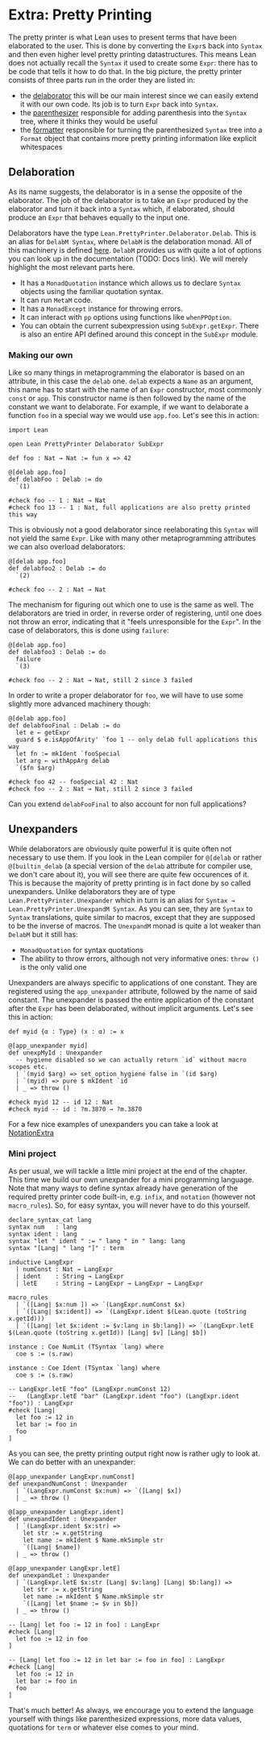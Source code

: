 # Extra: Pretty Printing
The pretty printer is what Lean uses to present terms that have been
elaborated to the user. This is done by converting the `Expr`s back into
`Syntax` and then even higher level pretty printing datastructures. This means
Lean does not actually recall the `Syntax` it used to create some `Expr`:
there has to be code that tells it how to do that.
In the big picture, the pretty printer consists of three parts run in the
order they are listed in:
- the [delaborator](https://github.com/leanprover/lean4/tree/master/src/Lean/PrettyPrinter/Delaborator)
  this will be our main interest since we can easily extend it with our own code.
  Its job is to turn `Expr` back into `Syntax`.
- the [parenthesizer](https://github.com/leanprover/lean4/blob/master/src/Lean/PrettyPrinter/Parenthesizer.lean)
  responsible for adding parenthesis into the `Syntax` tree, where it thinks they would be useful
- the [formatter](https://github.com/leanprover/lean4/blob/master/src/Lean/PrettyPrinter/Formatter.lean)
  responsible for turning the parenthesized `Syntax` tree into a `Format` object that contains
  more pretty printing information like explicit whitespaces

## Delaboration
As its name suggests, the delaborator is in a sense the opposite of the
elaborator. The job of the delaborator is to take an `Expr` produced by
the elaborator and turn it back into a `Syntax` which, if elaborated,
should produce an `Expr` that behaves equally to the input one.

Delaborators have the type `Lean.PrettyPrinter.Delaborator.Delab`. This
is an alias for `DelabM Syntax`, where `DelabM` is the delaboration monad.
All of this machinery is defined [here](https://github.com/leanprover/lean4/blob/master/src/Lean/PrettyPrinter/Delaborator/Basic.lean).
`DelabM` provides us with quite a lot of options you can look up in the documentation
(TODO: Docs link). We will merely highlight the most relevant parts here.
- It has a `MonadQuotation` instance which allows us to declare `Syntax` objects
  using the familiar quotation syntax. 
- It can run `MetaM` code.
- It has a `MonadExcept` instance for throwing errors.
- It can interact with `pp` options using functions like `whenPPOption`.
- You can obtain the current subexpression using `SubExpr.getExpr`. There is
  also an entire API defined around this concept in the `SubExpr` module.

### Making our own
Like so many things in metaprogramming the elaborator is based on an attribute,
in this case the `delab` one. `delab` expects a `Name` as an argument,
this name has to start with the name of an `Expr` constructor, most commonly
`const` or `app`. This constructor name is then followed by the name of the
constant we want to delaborate. For example, if we want to delaborate a function
`foo` in a special way we would use `app.foo`. Let's see this in action:

```lean
import Lean

open Lean PrettyPrinter Delaborator SubExpr

def foo : Nat → Nat := fun x => 42

@[delab app.foo]
def delabFoo : Delab := do
  `(1)

#check foo -- 1 : Nat → Nat
#check foo 13 -- 1 : Nat, full applications are also pretty printed this way
```

This is obviously not a good delaborator since reelaborating this `Syntax`
will not yield the same `Expr`. Like with many other metaprogramming
attributes we can also overload delaborators:

```lean
@[delab app.foo]
def delabfoo2 : Delab := do
  `(2)

#check foo -- 2 : Nat → Nat
```

The mechanism for figuring out which one to use is the same as well. The
delaborators are tried in order, in reverse order of registering, until one
does not throw an error, indicating that it "feels unresponsible for the `Expr`".
In the case of delaborators, this is done using `failure`:

```lean
@[delab app.foo]
def delabfoo3 : Delab := do
  failure
  `(3)

#check foo -- 2 : Nat → Nat, still 2 since 3 failed
```

In order to write a proper delaborator for `foo`, we will have to use some
slightly more advanced machinery though:

```lean
@[delab app.foo]
def delabfooFinal : Delab := do
  let e ← getExpr
  guard $ e.isAppOfArity' `foo 1 -- only delab full applications this way
  let fn := mkIdent `fooSpecial
  let arg ← withAppArg delab
  `($fn $arg)

#check foo 42 -- fooSpecial 42 : Nat
#check foo -- 2 : Nat → Nat, still 2 since 3 failed
```

Can you extend `delabFooFinal` to also account for non full applications?

## Unexpanders
While delaborators are obviously quite powerful it is quite often not necessary
to use them. If you look in the Lean compiler for `@[delab` or rather `@[builtin_delab`
(a special version of the `delab` attribute for compiler use, we don't care about it),
you will see there are quite few occurences of it. This is because the majority
of pretty printing is in fact done by so called unexpanders. Unlike delaborators
they are of type `Lean.PrettyPrinter.Unexpander` which in turn is an alias for
`Syntax → Lean.PrettyPrinter.UnexpandM Syntax`. As you can see, they are
`Syntax` to `Syntax` translations, quite similar to macros, except that they
are supposed to be the inverse of macros. The `UnexpandM` monad is quite a lot
weaker than `DelabM` but it still has:
- `MonadQuotation` for syntax quotations
- The ability to throw errors, although not very informative ones: `throw ()`
  is the only valid one

Unexpanders are always specific to applications of one constant. They are registered
using the `app_unexpander` attribute, followed by the name of said constant. The unexpander
is passed the entire application of the constant after the `Expr` has been delaborated,
without implicit arguments. Let's see this in action:

```lean
def myid {α : Type} (x : α) := x

@[app_unexpander myid]
def unexpMyId : Unexpander
  -- hygiene disabled so we can actually return `id` without macro scopes etc.
  | `(myid $arg) => set_option hygiene false in `(id $arg)
  | `(myid) => pure $ mkIdent `id
  | _ => throw ()

#check myid 12 -- id 12 : Nat
#check myid -- id : ?m.3870 → ?m.3870
```

For a few nice examples of unexpanders you can take a look at
[NotationExtra](https://github.com/leanprover/lean4/blob/master/src/Init/NotationExtra.lean)

### Mini project
As per usual, we will tackle a little mini project at the end of the chapter.
This time we build our own unexpander for a mini programming language.
Note that many ways to define syntax already have generation of the required
pretty printer code built-in, e.g. `infix`, and `notation` (however not `macro_rules`).
So, for easy syntax, you will never have to do this yourself.

```lean
declare_syntax_cat lang
syntax num   : lang
syntax ident : lang
syntax "let " ident " := " lang " in " lang: lang
syntax "[Lang| " lang "]" : term

inductive LangExpr
  | numConst : Nat → LangExpr
  | ident    : String → LangExpr
  | letE     : String → LangExpr → LangExpr → LangExpr

macro_rules
  | `([Lang| $x:num ]) => `(LangExpr.numConst $x)
  | `([Lang| $x:ident]) => `(LangExpr.ident $(Lean.quote (toString x.getId)))
  | `([Lang| let $x:ident := $v:lang in $b:lang]) => `(LangExpr.letE $(Lean.quote (toString x.getId)) [Lang| $v] [Lang| $b])

instance : Coe NumLit (TSyntax `lang) where
  coe s := ⟨s.raw⟩

instance : Coe Ident (TSyntax `lang) where
  coe s := ⟨s.raw⟩

-- LangExpr.letE "foo" (LangExpr.numConst 12)
--   (LangExpr.letE "bar" (LangExpr.ident "foo") (LangExpr.ident "foo")) : LangExpr
#check [Lang|
  let foo := 12 in
  let bar := foo in
  foo
]
```

As you can see, the pretty printing output right now is rather ugly to look at.
We can do better with an unexpander:

```lean
@[app_unexpander LangExpr.numConst]
def unexpandNumConst : Unexpander
  | `(LangExpr.numConst $x:num) => `([Lang| $x])
  | _ => throw ()

@[app_unexpander LangExpr.ident]
def unexpandIdent : Unexpander
  | `(LangExpr.ident $x:str) =>
    let str := x.getString
    let name := mkIdent $ Name.mkSimple str
    `([Lang| $name])
  | _ => throw ()

@[app_unexpander LangExpr.letE]
def unexpandLet : Unexpander
  | `(LangExpr.letE $x:str [Lang| $v:lang] [Lang| $b:lang]) =>
    let str := x.getString
    let name := mkIdent $ Name.mkSimple str
    `([Lang| let $name := $v in $b])
  | _ => throw ()

-- [Lang| let foo := 12 in foo] : LangExpr
#check [Lang|
  let foo := 12 in foo
]

-- [Lang| let foo := 12 in let bar := foo in foo] : LangExpr
#check [Lang|
  let foo := 12 in
  let bar := foo in
  foo
]
```

That's much better! As always, we encourage you to extend the language yourself
with things like parenthesized expressions, more data values, quotations for
`term` or whatever else comes to your mind.
